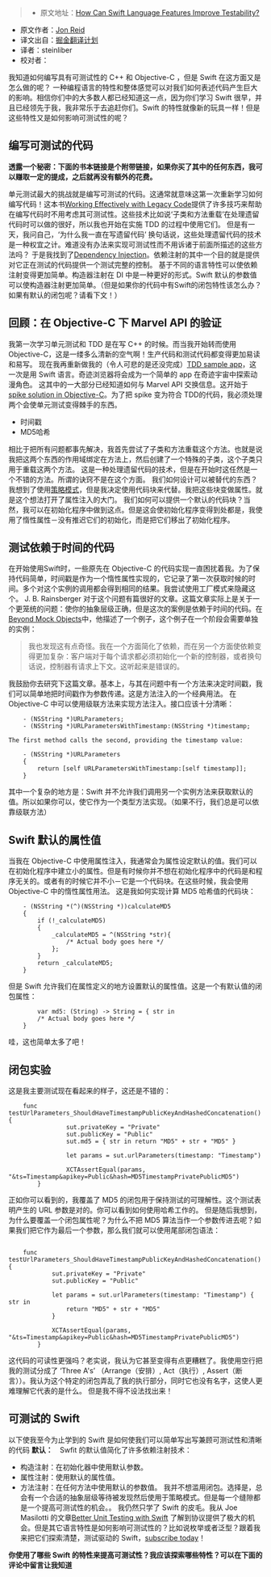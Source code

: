 > * 原文地址：[How Can Swift Language Features Improve Testability?](http://qualitycoding.org/swift-testability/)
* 原文作者：[Jon Reid](http://qualitycoding.org/contact/)
* 译文出自：[掘金翻译计划](https://github.com/xitu/gold-miner)
* 译者：steinliber
* 校对者：

我知道如何编写具有可测试性的 C++ 和 Objective-C ，但是 Swift 在这方面又是怎么做的呢？
一种编程语言的特性和整体感觉可以对我们如何表述代码产生巨大的影响。相信你们中的大多数人都已经知道这一点，因为你们学习 Swift 很早，并且已经领先于我，我非常乐于去追赶你们。Swift 的特性就像新的玩具一样！但是这些特性又是如何影响可测试性的呢？
## 编写可测试的代码
**透露一个秘密：下面的书本链接是个附带链接，如果你买了其中的任何东西，我可以赚取一定的提成，之后就再没有额外的花费。**

单元测试最大的挑战就是编写可测试的代码。这通常就意味这第一次重新学习如何编写代码！这本书[Working Effectively with Legacy Code](http://www.amazon.com/gp/product/0131177052/ref=as_li_tl?ie=UTF8&camp=1789&creative=9325&creativeASIN=0131177052&linkCode=as2&tag=qualitycoding-20&linkId=CMFUKIQWYHGBBOSN)提供了许多技巧来帮助在编写代码时不用考虑其可测试性。这些技术比如说‘子类和方法重载’在处理遗留代码时可以做的很好，所以我也开始在实施 TDD 的过程中使用它们。
但是有一天，我问自己，‘为什么我一直在写遗留代码’
换句话说，这些处理遗留代码的技术是一种权宜之计。难道没有办法来实现可测试性而不用诉诸于前面所描述的这些方法吗？
于是我找到了[Dependency Injection](http://qualitycoding.org/dependency-injection/)。依赖注射的其中一个目的就是提供对它正在测试的代码提供一个测试完整的控制。
基于不同的语言特性可以使依赖注射变得更加简单。构造器注射在 DI 中是一种更好的形式。Swift 默认的参数值可以使构造器注射更加简单。（但是如果你的代码中有Swift的闭包特性该怎么办？如果有默认的闭包呢？请看下文！）
## 回顾：在 Objective-C 下 Marvel API 的验证 
我第一次学习单元测试和 TDD 是在写 C++ 的时候。而当我开始转而使用 Objective-C，这是一缕多么清新的空气啊！生产代码和测试代码都变得更加易读和易写。
现在我再重新做我的（令人可悲的是还没完成）[TDD sample app](http://qualitycoding.org/tdd-sample-archives/)，这一次是用 Swift 语言。奇迹浏览器将会成为一个简单的 app 在奇迹宇宙中探索动漫角色。
这其中的一大部分已经知道如何与 Marvel API 交换信息。这开始于[spike solution in Objective-C](http://qualitycoding.org/spike-solution-techniques/)。为了把 spike 变为符合 TDD的代码，我必须处理两个会使单元测试变得棘手的东西。
* 时间戳
* MD5哈希

相比于把所有问题都事先解决，我首先尝试了子类和方法重载这个方法。也就是说我把这两个东西的作用域绑定在方法上，然后创建了一个特殊的子类，这个子类只用于重载这两个方法。
这是一种处理遗留代码的技术，但是在开始时这任然是一个不错的方法。所谓的诀窍不是在这个方面。
我们如何设计可以被替代的东西？我想到了使用[策略模式](https://en.wikipedia.org/wiki/Strategy_pattern)，但是我决定使用代码块来代替。我把这些块变做属性。就是这个想法打开了属性注入的大门。
我们如何可以提供一个默认的代码块？当然，我可以在初始化程序中做到这点。但是这会使初始化程序变得到处都是，我使用了惰性属性－没有推迟它们的初始化，而是把它们移出了初始化程序。
## 测试依赖于时间的代码
在开始使用Swift时，一些原先在 Objective-C 的代码实现一直困扰着我。为了保持代码简单，时间戳是作为一个惰性属性实现的，它记录了第一次获取时候的时间。多个对这个实例的调用都会得到相同的结果。我尝试使用工厂模式来隐藏这个。
J. B. Rainsberger 对于这个问题有篇很好的文章。这篇文章实际上是关于一个更笼统的问题：使你的抽象层级正确，但是这次的案例是依赖于时间的代码。在[Beyond Mock Objects](http://blog.thecodewhisperer.com/permalink/beyond-mock-objects)中，他描述了一个例子，这个例子在一个阶段会需要单独的实例：
> 我也发现这有点奇怪。我在一个方面简化了依赖，而在另一个方面使依赖变得更加复杂：客户端对于每个请求都必须初始化一个新的控制器，或者换句话说，控制器有请求上下文。这听起来是错误的。

我鼓励你去研究下这篇文章。基本上，与其在问题中有一个方法来决定时间戳，我们可以简单地把时间戳作为参数传递。这是方法注入的一个经典用法。
在 Objective-C 中可以使用级联方法来实现方法注入。接口应该十分清晰：
```
    - (NSString *)URLParameters;
    - (NSString *)URLParametersWithTimestamp:(NSString *)timestamp;

The first method calls the second, providing the timestamp value:

    - (NSString *)URLParameters
    {
        return [self URLParametersWithTimestamp:[self timestamp]];
    }
```
其中一个复杂的地方是：Swift 并不允许我们调用另一个实例方法来获取默认的值。所以如果你可以，使它作为一个类型方法实现。（如果不行，我们总是可以依靠级联方法）
## Swift 默认的属性值
当我在 Objective-C 中使用属性注入，我通常会为属性设定默认的值。我们可以在初始化程序中建立小的属性。但是有时候你并不想在初始化程序中的代码是和程序无关的。或者有的时候它并不小－它是一个代码块。在这些时候，我会使用 Objective-C 中的惰性属性用法。
这是我如何实现计算 MD5 哈希值的代码块：
```
    - (NSString *(^)(NSString *))calculateMD5
    {
        if (!_calculateMD5)
        {
            _calculateMD5 = ^(NSString *str){
                /* Actual body goes here */
            };
        }
        return _calculateMD5;
    }
```
但是 Swift 允许我们在属性定义的地方设置默认的属性值。这是一个有默认值的闭包属性：
```
		var md5: (String) -> String = { str in
        /* Actual body goes here */
    }
```
哇，这也简单太多了吧！
## 闭包实验
这是我主要测试现在看起来的样子，这还是不错的：
```
    func testUrlParameters_ShouldHaveTimestampPublicKeyAndHashedConcatenation() {
				sut.privateKey = "Private"
				sut.publicKey = "Public"
				sut.md5 = { str in return "MD5" + str + "MD5" }

				let params = sut.urlParameters(timestamp: "Timestamp")

				XCTAssertEqual(params, "&ts=Timestamp&apikey=Public&hash=MD5TimestampPrivatePublicMD5")
		}
```
正如你可以看到的，我覆盖了 MD5 的闭包用于保持测试的可理解性。这个测试表明产生的 URL 参数是对的。你可以看到如何使用哈希工作的。
但是随后我想到，为什么要覆盖一个闭包属性呢？为什么不把 MD5 算法当作一个参数传进去呢？如果我们把它作为最后一个参数，那么我们就可以使用尾部闭包语法：
```

    func testUrlParameters_ShouldHaveTimestampPublicKeyAndHashedConcatenation() {
            sut.privateKey = "Private"
            sut.publicKey = "Public"

            let params = sut.urlParameters(timestamp: "Timestamp") { str in
                return "MD5" + str + "MD5"
            }

            XCTAssertEqual(params, "&ts=Timestamp&apikey=Public&hash=MD5TimestampPrivatePublicMD5")
        }
```
这代码的可读性更强吗？老实说，我认为它甚至变得有点更糟糕了。我使用空行把我的测试分成了 ‘Three A's’ （Arrange（安排）, Act（执行）, Assert（断言））。我认为这个特定的闭包弄乱了我的执行部分，同时它也没有名字，这使人更难理解它代表的是什么。
但是我不得不设法找出来！
## 可测试的 Swift
以下使我至今为止学到的 Swift 是如何使我们可以简单写出写兼顾可测试性和清晰的代码
**默认：**　Swfit 的默认值简化了许多依赖注射技术：
*   构造注射：在初始化器中使用默认参数。
*   属性注射：使用默认的属性值。
*   方法注射：在任何方法中使用默认的参数值。
我并不想滥用闭包。选择是，总会有一个合适的抽象层级等待被发现然后使用于策略模式。但是每一个缝隙都是一个提高可测试性的机会。。
我仍然只学了 Swift 的皮毛。我从 Joe Masilotti 的文章[Better Unit Testing with Swift](http://masilotti.com/better-swift-unit-testing/) 了解到协议提供了极大的机会。但是其它语言特性是如何影响可测试性的？比如说枚举或者泛型？跟着我来把它们探索清楚，测试驱动的 Swift，[subscribe today](http://qualitycoding.org/subscribe/)！

**你使用了哪些 Swift 的特性来提高可测试性？我应该探索哪些特性？可以在下面的评论中留言让我知道**
